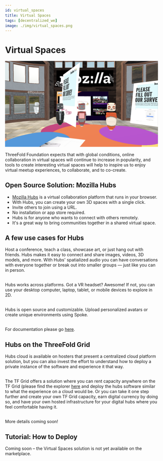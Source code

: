 ```yaml
---
id: virtual_spaces
title: Virtual Spaces
tags: [decentralized_we]
image: ./img/virtual_spaces.png
---
```


# Virtual Spaces

![](./img/hubs.png)
<br/>

ThreeFold Foundation expects that with global conditions, online collaboration in virtual spaces will continue to increase in popularity, and tools to create interesting virtual spaces will help to inspire us to enjoy virtual meetup experiences, to collaborate, and to co-create.

## Open Source Solution: Mozilla Hubs

- [Mozilla Hubs](https://hubs.mozilla.com/) is a virtual collaboration platform that runs in your browser.
- With Hubs, you can create your own 3D spaces with a single click.
- Invite others to join using a URL.
- No installation or app store required.
- Hubs is for anyone who wants to connect with others remotely.
- It's a great way to bring communities together in a shared virtual space.

## A few use cases for Hubs

Host a conference, teach a class, showcase art, or just hang out with friends. Hubs makes it easy to connect and share images, videos, 3D models, and more. With Hubs' spatialized audio you can have conversations with everyone together or break out into smaller groups — just like you can in person.
<br/>
<br/>

Hubs works across platforms. Got a VR headset? Awesome! If not, you can use your desktop computer, laptop, tablet, or mobile devices to explore in 2D.
<br/>
<br/>

Hubs is open source and customizable. Upload personalized avatars or create unique environments using Spoke.
<br/>
<br/>

For documentation please go [here](https://hubs.mozilla.com/docs/hubs-cloud-getting-started.html).

## Hubs on the ThreeFold Grid

Hubs cloud is available on hosters that present a centralized cloud platform solution, but you can also invest the effort to understand how to deploy a private instance of the software and experience it that way.
<br/>
<br/>

The TF Grid offers a solution where you can rent capacity anywhere on the TF Grid (please find the explorer [here]((https://explorer.grid.tf/)) and deploy the hubs software similar to what the experience on a cloud would be. Or you can take it one step further and create your own TF Grid capacity, earn digital currency by doing so, and have your own hosted infrastructure for your digital hubs where you feel comfortable having it.
<br/>
<br/>

More details coming soon!

## Tutorial: How to Deploy

Coming soon – the Virtual Spaces solution is not yet available on the marketplace.